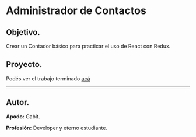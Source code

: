 # **Administrador de Contactos**

## **Objetivo.**

Crear un Contador básico para practicar el uso de React con Redux.

## **Proyecto.**

Podés ver el trabajo terminado [acá][web]
___

## **Autor.**

**Apodo:** Gabit.

**Profesión:** Developer y eterno estudiante.

[web]: ''''''''''''''''''''''